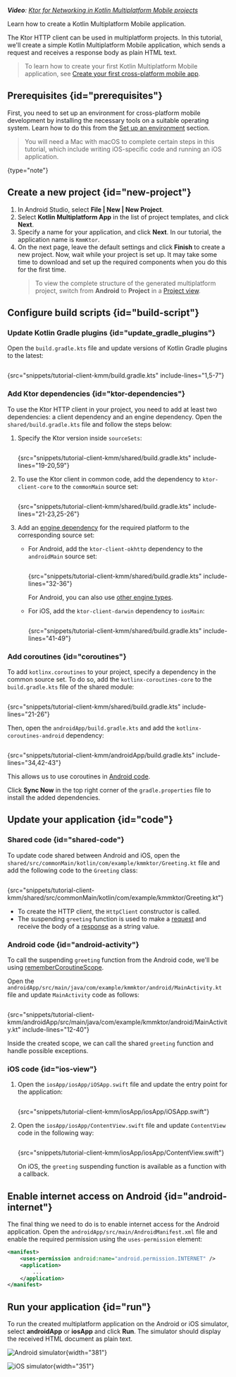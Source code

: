 [//]: # (title: Creating a cross-platform mobile application)

<show-structure for="chapter" depth="2"/>

<tldr>
<var name="example_name" value="tutorial-client-kmm"/>
<include from="lib.topic" element-id="download_example"/>
<p>
<b>Video</b>: <a href="https://youtu.be/_Q62iJoNOfg">Ktor for Networking in Kotlin Multiplatform Mobile projects</a> 
</p>
</tldr>

<link-summary>
Learn how to create a Kotlin Multiplatform Mobile application.
</link-summary>

The Ktor HTTP client can be used in multiplatform projects. In this tutorial, we'll create a simple Kotlin Multiplatform Mobile application, which sends a request and receives a response body as plain HTML text.

> To learn how to create your first Kotlin Multiplatform Mobile application, see [Create your first cross-platform mobile app](https://kotlinlang.org/docs/multiplatform-mobile-create-first-app.html).


## Prerequisites {id="prerequisites"}

First, you need to set up an environment for cross-platform mobile development by installing the necessary tools on a suitable operating system. Learn how to do this from the [Set up an environment](https://kotlinlang.org/docs/multiplatform-mobile-setup.html) section.

> You will need a Mac with macOS to complete certain steps in this tutorial, which include writing iOS-specific code and running an iOS application.
>
{type="note"}

## Create a new project {id="new-project"}

1. In Android Studio, select **File | New | New Project**.
2. Select **Kotlin Multiplatform App** in the list of project templates, and click **Next**.
3. Specify a name for your application, and click **Next**. In our tutorial, the application name is `KmmKtor`.
4. On the next page, leave the default settings and click **Finish** to create a new project.
   Now, wait while your project is set up. It may take some time to download and set up the required components when you do this for the first time.
   > To view the complete structure of the generated multiplatform project, switch from **Android** to **Project** in a [Project view](https://developer.android.com/studio/projects#ProjectView).

## Configure build scripts {id="build-script"}

### Update Kotlin Gradle plugins {id="update_gradle_plugins"}

Open the `build.gradle.kts` file and update versions of Kotlin Gradle plugins to the latest:

```kotlin
```
{src="snippets/tutorial-client-kmm/build.gradle.kts" include-lines="1,5-7"}

<include from="http-client_engines.md" element-id="newmm-note"/>

### Add Ktor dependencies {id="ktor-dependencies"}

To use the Ktor HTTP client in your project, you need to add at least two dependencies: a client dependency and an engine dependency. Open the `shared/build.gradle.kts` file and follow the steps below:

1. Specify the Ktor version inside `sourceSets`:
   ```kotlin
   ```
   {src="snippets/tutorial-client-kmm/shared/build.gradle.kts" include-lines="19-20,59"}

   <include from="getting_started_ktor_client.topic" element-id="eap-note"/>

2. To use the Ktor client in common code, add the dependency to `ktor-client-core` to the `commonMain` source set:
   ```kotlin
   ```
   {src="snippets/tutorial-client-kmm/shared/build.gradle.kts" include-lines="21-23,25-26"}

3. Add an [engine dependency](http-client_engines.md) for the required platform to the corresponding source set:
   - For Android, add the `ktor-client-okhttp` dependency to the `androidMain` source set:
     ```kotlin
     ```
     {src="snippets/tutorial-client-kmm/shared/build.gradle.kts" include-lines="32-36"}
   
     For Android, you can also use [other engine types](http-client_engines.md#jvm-android).
   - For iOS, add the `ktor-client-darwin` dependency to `iosMain`:
     ```kotlin
     ```
     {src="snippets/tutorial-client-kmm/shared/build.gradle.kts" include-lines="41-49"}


### Add coroutines {id="coroutines"}

To add `kotlinx.coroutines` to your project, specify a dependency in the common source set. 
To do so, add the `kotlinx-coroutines-core` to the `build.gradle.kts` file of the shared module:

```kotlin
```
{src="snippets/tutorial-client-kmm/shared/build.gradle.kts" include-lines="21-26"}

Then, open the `androidApp/build.gradle.kts` and add the `kotlinx-coroutines-android` dependency:

```kotlin
```
{src="snippets/tutorial-client-kmm/androidApp/build.gradle.kts" include-lines="34,42-43"}

This allows us to use coroutines in [Android code](#android-activity).

Click **Sync Now** in the top right corner of the `gradle.properties` file to install the added dependencies.


## Update your application {id="code"}

### Shared code {id="shared-code"}

To update code shared between Android and iOS, open the `shared/src/commonMain/kotlin/com/example/kmmktor/Greeting.kt` file and add the following code to the `Greeting` class:

```kotlin
```
{src="snippets/tutorial-client-kmm/shared/src/commonMain/kotlin/com/example/kmmktor/Greeting.kt"}

- To create the HTTP client, the `HttpClient` constructor is called.
- The suspending `greeting` function is used to make a [request](request.md) and receive the body of a [response](response.md) as a string value.

### Android code {id="android-activity"}

To call the suspending `greeting` function from the Android code, we'll be using [rememberCoroutineScope](https://developer.android.com/reference/kotlin/androidx/compose/runtime/package-summary#rememberCoroutineScope(kotlin.Function0)).

Open the `androidApp/src/main/java/com/example/kmmktor/android/MainActivity.kt` file and update `MainActivity` code as follows:

```kotlin
```
{src="snippets/tutorial-client-kmm/androidApp/src/main/java/com/example/kmmktor/android/MainActivity.kt" include-lines="12-40"}

Inside the created scope, we can call the shared `greeting` function and handle possible exceptions.


### iOS code {id="ios-view"}

1. Open the `iosApp/iosApp/iOSApp.swift` file and update the entry point for the application:
   ```Swift
   ```
   {src="snippets/tutorial-client-kmm/iosApp/iosApp/iOSApp.swift"}
   
2. Open the `iosApp/iosApp/ContentView.swift` file and update `ContentView` code in the following way:
   ```Swift
   ```
   {src="snippets/tutorial-client-kmm/iosApp/iosApp/ContentView.swift"} 
   
   On iOS, the `greeting` suspending function is available as a function with a callback.

## Enable internet access on Android {id="android-internet"}

The final thing we need to do is to enable internet access for the Android application.
Open the `androidApp/src/main/AndroidManifest.xml` file and enable the required permission using the `uses-permission` element:

```xml
<manifest>
    <uses-permission android:name="android.permission.INTERNET" />
    <application>
        ...
    </application>
</manifest> 
```

## Run your application {id="run"}

To run the created multiplatform application on the Android or iOS simulator, select **androidApp** or **iosApp** and click **Run**.
The simulator should display the received HTML document as plain text.

<tabs>
<tab title="Android">

![Android simulator](tutorial_client_kmm_android.png){width="381"}

</tab>
<tab title="iOS">

![iOS simulator](tutorial_client_kmm_ios.png){width="351"}

</tab>
</tabs>



